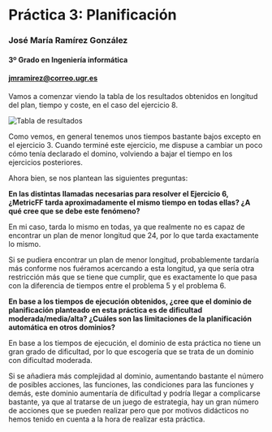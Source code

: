 # Práctica 3: Planificación

### José María Ramírez González

#### 3º Grado en Ingeniería informática

#### [jmramirez@correo.ugr.es](mailto:jmramirez@correo.ugr.es)

<div style="page-break-after: always;"></div>

Vamos a comenzar viendo la tabla de los resultados obtenidos en longitud del plan, tiempo y coste, en el caso del ejercicio 8.

![Tabla de resultados](/home/jmramirez/Nextcloud/Portatil/Universidad/Programacion/Tercero/TSI/P3/Tabla_resultados.png)

Como vemos, en general tenemos unos tiempos bastante bajos excepto en el ejercicio 3. Cuando terminé este ejercicio, me dispuse a cambiar un poco cómo tenía declarado el domino, volviendo a bajar el tiempo en los ejercicios posteriores.



Ahora bien, se nos plantean las siguientes preguntas:

**En las distintas llamadas necesarias para resolver el Ejercicio 6, ¿MetricFF tarda aproximadamente el mismo tiempo en todas ellas? ¿A qué cree que se debe este fenómeno?**

En mi caso, tarda lo mismo en todas, ya que realmente no es capaz de encontrar un plan de menor longitud que 24, por lo que tarda exactamente lo mismo.

Si se pudiera encontrar un plan de menor longitud, probablemente tardaría más conforme nos fuéramos acercando a esta longitud, ya que sería otra restricción más que se tiene que cumplir, que es exactamente lo que pasa con la diferencia de tiempos entre el problema 5 y el problema 6.



**En base a los tiempos de ejecución obtenidos, ¿cree que el dominio de planificación planteado en esta práctica es de dificultad moderada/media/alta? ¿Cuáles son las limitaciones de la planificación automática en otros dominios?**

En base a los tiempos de ejecución, el dominio de esta práctica no tiene un gran grado de dificultad, por lo que escogería que se trata de un dominio con dificultad moderada.

Si se añadiera más complejidad al dominio, aumentando bastante el número de posibles acciones, las funciones, las condiciones para las funciones y demás, este dominio aumentaría de dificultad y podría llegar a complicarse bastante, ya que al tratarse de un juego de estrategia, hay un gran número de acciones que se pueden realizar pero que por motivos didácticos no hemos tenido en cuenta a la hora de realizar esta práctica.